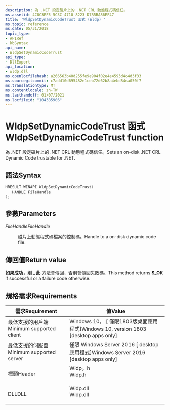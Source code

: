 ```yaml
---
description: 為 .NET 設定磁片上的 .NET CRL 動態程式碼信任。
ms.assetid: 4C8C3EF5-5C3C-4710-8223-D7B5BA86EF47
title: 'WldpSetDynamicCodeTrust 函式 (Wldp) '
ms.topic: reference
ms.date: 05/31/2018
topic_type:
- APIRef
- kbSyntax
api_name:
- WldpSetDynamicCodeTrust
api_type:
- DllExport
api_location:
- wldp.dll
ms.openlocfilehash: a266563b40d255fe9e904f02e4e4593d4c4d3f33
ms.sourcegitcommit: c7add10d695482e1ceb72d62b8a4ebd84ea050f7
ms.translationtype: MT
ms.contentlocale: zh-TW
ms.lasthandoff: 01/07/2021
ms.locfileid: "104385906"
---
```

# <a name="wldpsetdynamiccodetrust-function"></a><span data-ttu-id="568e0-103">WldpSetDynamicCodeTrust 函式</span><span class="sxs-lookup"><span data-stu-id="568e0-103">WldpSetDynamicCodeTrust function</span></span>

<span data-ttu-id="568e0-104">為 .NET 設定磁片上的 .NET CRL 動態程式碼信任。</span><span class="sxs-lookup"><span data-stu-id="568e0-104">Sets an on-disk .NET CRL Dynamic Code trustable for .NET.</span></span>

## <a name="syntax"></a><span data-ttu-id="568e0-105">語法</span><span class="sxs-lookup"><span data-stu-id="568e0-105">Syntax</span></span>


```C++
HRESULT WINAPI WldpSetDynamicCodeTrust(
   HANDLE FileHandle
);
```



## <a name="parameters"></a><span data-ttu-id="568e0-106">參數</span><span class="sxs-lookup"><span data-stu-id="568e0-106">Parameters</span></span>

<dl> <dt>

<span data-ttu-id="568e0-107">*FileHandle*</span><span class="sxs-lookup"><span data-stu-id="568e0-107">*FileHandle*</span></span> 
</dt> <dd>

<span data-ttu-id="568e0-108">磁片上動態程式碼檔案的控制碼。</span><span class="sxs-lookup"><span data-stu-id="568e0-108">Handle to a on-disk dynamic code file.</span></span>

</dd> </dl>

## <a name="return-value"></a><span data-ttu-id="568e0-109">傳回值</span><span class="sxs-lookup"><span data-stu-id="568e0-109">Return value</span></span>

<span data-ttu-id="568e0-110">**如果成功，則 \_ 此** 方法會傳回，否則會傳回失敗碼。</span><span class="sxs-lookup"><span data-stu-id="568e0-110">This method returns **S\_OK** if successful or a failure code otherwise.</span></span>

## <a name="requirements"></a><span data-ttu-id="568e0-111">規格需求</span><span class="sxs-lookup"><span data-stu-id="568e0-111">Requirements</span></span>



| <span data-ttu-id="568e0-112">需求</span><span class="sxs-lookup"><span data-stu-id="568e0-112">Requirement</span></span> | <span data-ttu-id="568e0-113">值</span><span class="sxs-lookup"><span data-stu-id="568e0-113">Value</span></span> |
|-------------------------------------|-------------------------------------------------------------------------------------|
| <span data-ttu-id="568e0-114">最低支援的用戶端</span><span class="sxs-lookup"><span data-stu-id="568e0-114">Minimum supported client</span></span><br/> | <span data-ttu-id="568e0-115">Windows 10， \[ 僅限1803版桌面應用程式\]</span><span class="sxs-lookup"><span data-stu-id="568e0-115">Windows 10, version 1803 \[desktop apps only\]</span></span><br/>                           |
| <span data-ttu-id="568e0-116">最低支援的伺服器</span><span class="sxs-lookup"><span data-stu-id="568e0-116">Minimum supported server</span></span><br/> | <span data-ttu-id="568e0-117">僅限 Windows Server 2016 \[ desktop 應用程式\]</span><span class="sxs-lookup"><span data-stu-id="568e0-117">Windows Server 2016 \[desktop apps only\]</span></span><br/>                                |
| <span data-ttu-id="568e0-118">標頭</span><span class="sxs-lookup"><span data-stu-id="568e0-118">Header</span></span><br/>                   | <dl> <span data-ttu-id="568e0-119"><dt>Wldp。h</dt></span><span class="sxs-lookup"><span data-stu-id="568e0-119"><dt>Wldp.h</dt></span></span> </dl>   |
| <span data-ttu-id="568e0-120">DLL</span><span class="sxs-lookup"><span data-stu-id="568e0-120">DLL</span></span><br/>                      | <dl> <span data-ttu-id="568e0-121"><dt>Wldp.dll</dt></span><span class="sxs-lookup"><span data-stu-id="568e0-121"><dt>Wldp.dll</dt></span></span> </dl> |



 

 




